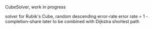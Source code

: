 CubeSolver, work in progress

solver for Rubik's Cube, random descending error-rate
error rate = 1 - completion-share 
later to be combined with Dijkstra shortest path
